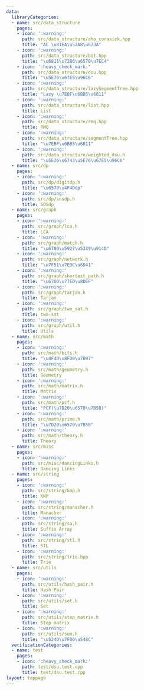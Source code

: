 ```yaml
---
data:
  libraryCategories:
  - name: src/data_structure
    pages:
    - icon: ':warning:'
      path: src/data_structure/aho_corasick.hpp
      title: "AC \u81EA\u52A8\u673A"
    - icon: ':warning:'
      path: src/data_structure/bit.hpp
      title: "\u6811\u72B6\u6570\u7EC4"
    - icon: ':heavy_check_mark:'
      path: src/data_structure/dsu.hpp
      title: "\u5E76\u67E5\u96C6"
    - icon: ':warning:'
      path: src/data_structure/lazySegmentTree.hpp
      title: "Lazy \u7EBF\u6BB5\u6811"
    - icon: ':warning:'
      path: src/data_structure/list.hpp
      title: List
    - icon: ':warning:'
      path: src/data_structure/rmq.hpp
      title: RMQ
    - icon: ':warning:'
      path: src/data_structure/segmentTree.hpp
      title: "\u7EBF\u6BB5\u6811"
    - icon: ':warning:'
      path: src/data_structure/weighted_dsu.h
      title: "\u5E26\u6743\u5E76\u67E5\u96C6"
  - name: src/dp
    pages:
    - icon: ':warning:'
      path: src/dp/digitdp.h
      title: "\u6570\u4F4Ddp"
    - icon: ':warning:'
      path: src/dp/sosdp.h
      title: SOSdp
  - name: src/graph
    pages:
    - icon: ':warning:'
      path: src/graph/lca.h
      title: LCA
    - icon: ':warning:'
      path: src/graph/match.h
      title: "\u6700\u5927\u5339\u914D"
    - icon: ':warning:'
      path: src/graph/network.h
      title: "\u7F51\u7EDC\u6D41"
    - icon: ':warning:'
      path: src/graph/shortest_path.h
      title: "\u6700\u77ED\u8DEF"
    - icon: ':warning:'
      path: src/graph/tarjan.h
      title: Tarjan
    - icon: ':warning:'
      path: src/graph/two_sat.h
      title: two-sat
    - icon: ':warning:'
      path: src/graph/util.h
      title: Utils
  - name: src/math
    pages:
    - icon: ':warning:'
      path: src/math/bits.h
      title: "\u4F4D\u8FD0\u7B97"
    - icon: ':warning:'
      path: src/math/geometry.h
      title: Geometry
    - icon: ':warning:'
      path: src/math/matrix.h
      title: Matrix
    - icon: ':warning:'
      path: src/math/pcf.h
      title: "PCF(\u7D20\u6570\u7B5B)"
    - icon: ':warning:'
      path: src/math/prime.h
      title: "\u7D20\u6570\u7B5B"
    - icon: ':warning:'
      path: src/math/theory.h
      title: Theory
  - name: src/misc
    pages:
    - icon: ':warning:'
      path: src/misc/dancingLinks.h
      title: Dancing Links
  - name: src/string
    pages:
    - icon: ':warning:'
      path: src/string/kmp.h
      title: KMP
    - icon: ':warning:'
      path: src/string/manacher.h
      title: Manacher
    - icon: ':warning:'
      path: src/string/sa.h
      title: Suffix Array
    - icon: ':warning:'
      path: src/string/stl.h
      title: STL
    - icon: ':warning:'
      path: src/string/trie.hpp
      title: Trie
  - name: src/utils
    pages:
    - icon: ':warning:'
      path: src/utils/hash_pair.h
      title: Hash Pair
    - icon: ':warning:'
      path: src/utils/set.h
      title: Set
    - icon: ':warning:'
      path: src/utils/step_matrix.h
      title: Step matrix
    - icon: ':warning:'
      path: src/utils/sum.h
      title: "\u524D\u7F00\u548C"
  verificationCategories:
  - name: test
    pages:
    - icon: ':heavy_check_mark:'
      path: test/dsu.test.cpp
      title: test/dsu.test.cpp
layout: toppage
---
```

